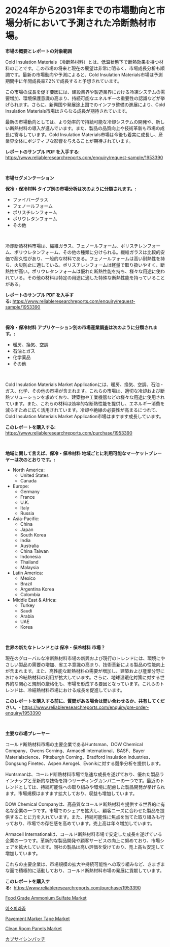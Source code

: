 <p><h1>2024年から2031年までの市場動向と市場分析において予測された冷断熱材市場。</h1></p><p><strong>市場の概要とレポートの対象範囲</strong></p>
<p><p>Cold Insulation Materials（冷断熱材料）とは、低温状態下で断熱効果を持つ材料のことです。この市場の将来と現在の展望は非常に明るく、市場成長分析も順調です。最新の市場動向や予測によると、Cold Insulation Materials市場は予測期間中に年間成長率7.2%で成長すると予想されています。 </p><p>この市場の成長を促す要因には、建設業界や製造業界における冷凍システムの需要増加、環境保護意識の高まり、持続可能なエネルギーの重要性の認識などが挙げられます。さらに、新興国や発展途上国でのインフラ整備の進展により、Cold Insulation Materials市場はさらなる成長が期待されています。</p><p>最新の市場動向としては、より効率的で持続可能な冷却システムの開発や、新しい断熱材料の導入が進んでいます。また、製品の品質向上や技術革新も市場の成長に寄与しています。Cold Insulation Materials市場は今後も着実に成長し、産業界全体にポジティブな影響を与えることが期待されています。</p></p>
<p><strong>レポートのサンプル PDF を入手する:</strong> <a href="https://www.reliableresearchreports.com/enquiry/request-sample/1953390">https://www.reliableresearchreports.com/enquiry/request-sample/1953390</a></p>
<p>&nbsp;</p>
<p><strong>市場セグメンテーション</strong></p>
<p><strong>保冷・保冷材料 タイプ別の市場分析は次のように分類されます。:</strong></p>
<p><ul><li>ファイバーグラス</li><li>フェノールフォーム</li><li>ポリスチレンフォーム</li><li>ポリウレタンフォーム</li><li>その他</li></ul></p>
<p>&nbsp;</p>
<p><p>冷却断熱材料市場は、繊維ガラス、フェノールフォーム、ポリスチレンフォーム、ポリウレタンフォーム、その他の種類に分けられる。繊維ガラスは比較的安価で耐久性があり、一般的な材料である。フェノールフォームは高い耐熱性を持ち、火災防止に適している。ポリスチレンフォームは軽量で取り扱いやすく、断熱性が高い。ポリウレタンフォームは優れた断熱性能を持ち、様々な用途に使われている。その他の材料は特定の用途に適した特殊な断熱性能を持っていることがある。</p></p>
<p><strong>レポートのサンプル PDF を入手する:</strong>&nbsp;<a href="https://www.reliableresearchreports.com/enquiry/request-sample/1953390">https://www.reliableresearchreports.com/enquiry/request-sample/1953390</a></p>
<p>&nbsp;</p>
<p><strong> 保冷・保冷材料 アプリケーション別の市場産業調査は次のように分類されます。:</strong></p>
<p><ul><li>暖房、換気、空調</li><li>石油とガス</li><li>化学薬品</li><li>その他</li></ul></p>
<p>&nbsp;</p>
<p><p>Cold Insulation Materials Market Applicationには、暖房、換気、空調、石油・ガス、化学、その他の市場が含まれます。これらの市場は、適切な冷却および断熱ソリューションを求めており、建築物や工業機器などの様々な用途に使用されています。また、これらの材料は効率的な断熱性能を提供し、エネルギー消費を減らすために広く活用されています。冷却や絶縁の必要性が高まるにつれて、Cold Insulation Materials Market Application市場はますます成長しています。</p></p>
<p><strong>このレポートを購入する:</strong>&nbsp; <a href="https://www.reliableresearchreports.com/purchase/1953390">https://www.reliableresearchreports.com/purchase/1953390</a></p>
<p>&nbsp;</p>
<p><strong>地域に関して言えば、保冷・保冷材料 地域ごとに利用可能なマーケットプレーヤーは次のとおりです。:</strong></p>
<p><ul>
    <li>
        North America:
        <ul>
            <li>United States</li>
            <li>Canada</li>
        </ul>
    </li>
    <li>
        Europe:
        <ul>
            <li>Germany</li>
            <li>France</li>
            <li>U.K.</li>
            <li>Italy</li>
            <li>Russia</li>
        </ul>
    </li>
    <li>
        Asia-Pacific:
        <ul>
            <li>China</li>
            <li>Japan</li>
            <li>South Korea</li>
            <li>India</li>
            <li>Australia</li>
            <li>China Taiwan</li>
            <li>Indonesia</li>
            <li>Thailand</li>
            <li>Malaysia</li>
        </ul>
    </li>
    <li>
        Latin America:
        <ul>
            <li>Mexico</li>
            <li>Brazil</li>
            <li>Argentina Korea</li>
            <li>Colombia</li>
        </ul>
    </li>
    <li>
        Middle East & Africa:
        <ul>
            <li>Turkey</li>
            <li>Saudi</li>
            <li>Arabia</li>
            <li>UAE</li>
            <li>Korea</li>
        </ul>
    </li>
    </ul></p>
<p>&nbsp;</p>
<p><strong>世界の新たなトレンドとは 保冷・保冷材料 市場？</strong></p>
<p><p>現在のグローバルな冷断熱材料市場の新興および現行のトレンドには、環境にやさしい製品の需要の増加、省エネ意識の高まり、技術革新による製品の性能向上が含まれます。また、高性能な断熱材料の需要が増加し、建築および産業分野における冷結熱材料の利用が拡大しています。さらに、地球温暖化対策に対する世界的な関心と規制の厳格化も、市場を形成する要因となっています。これらのトレンドは、冷結熱材料市場における成長を促進しています。</p></p>
<p><strong>このレポートを購入する前に、質問がある場合は問い合わせるか、共有してください。</strong>- <a href="https://www.reliableresearchreports.com/enquiry/pre-order-enquiry/1953390">https://www.reliableresearchreports.com/enquiry/pre-order-enquiry/1953390</a></p>
<p>&nbsp;</p>
<p><strong>主要な市場プレーヤー</strong></p>
<p><p>コールド断熱材料市場の主要企業であるHuntsman、DOW Chemical Company、Owens Corning、Armacell International、BASF、Bayer Materialscience、Pittsburgh Corning、Bradford Insulation Industries、Dongsung Finetec、Aspen Aerogel、Evonikに対する競争分析を提供します。</p><p>Huntsmanは、コールド断熱材料市場で急速な成長を遂げており、優れた製品ラインナップと革新的な技術を持つリーディングカンパニーの一つです。最近のトレンドとしては、持続可能性への取り組みや環境に配慮した製品開発が挙げられます。市場規模はますます拡大しており、収益も増加しています。</p><p>DOW Chemical Companyは、高品質なコールド断熱材料を提供する世界的に有名な企業の一つです。市場でのシェアを拡大し、顧客ニーズに合わせた製品を提供することに力を入れています。また、持続可能性に焦点を当てた取り組みも行っており、市場での存在感を高めています。売上高は年々増加しています。</p><p>Armacell Internationalは、コールド断熱材料市場で安定した成長を遂げている企業の一つです。革新的な製品開発や顧客サービスの向上に努めており、市場シェアを拡大しています。同社の製品は高い評価を受けており、売上高も安定して増加しています。</p><p>これらの主要企業は、市場規模の拡大や持続可能性への取り組みなど、さまざまな面で積極的に活動しており、コールド断熱材料市場の発展に貢献しています。</p></p>
<p><strong>このレポートを購入する:</strong>&nbsp;&nbsp;<a href="https://www.reliableresearchreports.com/purchase/1953390">https://www.reliableresearchreports.com/purchase/1953390</a></p>
<p><p><a href="https://issuu.com/reportprime-2/docs/food-grade-ammonium-sulfate-market-size-2030.pptx">Food Grade Ammonium Sulfate Market</a></p><p><a href="https://github.com/vsap75a286l/Market-Research-Report-List-1/blob/main/2522382190807.md">이소피라즘</a></p><p><a href="https://scarlet-rocket-c63.notion.site/Pavement-Marker-Tape-Market-Size-Market-Share-and-Global-Market-Analysis-Report-2024-2031-bdf015030697437abe7cf0e068e3571d">Pavement Marker Tape Market</a></p><p><a href="https://github.com/lylyparadise/Market-Research-Report-List-2/blob/main/clean-room-panels-market.md">Clean Room Panels Market</a></p><p><a href="https://github.com/joaejkdzgyljvo6/Market-Research-Report-List-1/blob/main/2142781190962.md">カプサイシンパッチ</a></p></p>